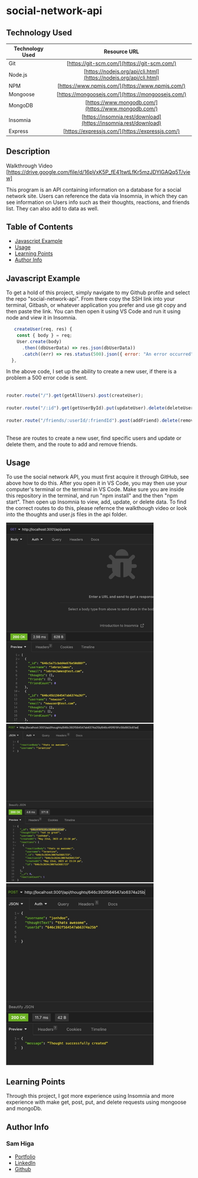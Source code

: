 # social-network-api

## Technology Used 

| Technology Used         | Resource URL           | 
| ------------- |:-------------:| 
| Git | [https://git-scm.com/](https://git-scm.com/)     | 
| Node.js | [https://nodejs.org/api/cli.html](https://nodejs.org/api/cli.html)   |
| NPM | [https://www.npmjs.com/](https://www.npmjs.com/)   |
| Mongoose | [https://mongoosejs.com/](https://mongoosejs.com/)   |
| MongoDB | [https://www.mongodb.com/](https://www.mongodb.com/)   |
| Insomnia | [https://insomnia.rest/download](https://insomnia.rest/download)   |
| Express | [https://expressjs.com/](https://expressjs.com/)   |


## Description 

 Walkthrough Video [https://drive.google.com/file/d/16pVxK5P_fE41twtLfKr5mzJDYlGAQq5T/view]

This program is an API containing information on a database for a social network site. Users can reference the data via Insomnia, in which they can see information on Users info such as their thoughts, reactions, and friends list. They can also add to data as well.




## Table of Contents 

* [Javascript Example](#javascript-example)
* [Usage](#usage)
* [Learning Points](#learning-points)
* [Author Info](#author-info)



## Javascript Example

To get a hold of this project, simply navigate to my Github profile and select the repo "social-network-api". From there copy the SSH link into your terminal, Gitbash, or whatever application you prefer and use git copy and then paste the link. You can then open it using VS Code and run it using node and view it in Insomnia.


```javascript
   createUser(req, res) {
    const { body } = req;
    User.create(body)
      .then((dbUserData) => res.json(dbUserData))
      .catch((err) => res.status(500).json({ error: "An error occurred" }));
  },

```

In the above code, I set up the ability to create a new user, if there is a problem a 500 error code is sent.

```javascript

router.route("/").get(getAllUsers).post(createUser);

router.route("/:id").get(getUserById).put(updateUser).delete(deleteUser);

router.route("/friends/:userId/:friendId").post(addFriend).delete(removeFriend);
  
```

These are routes to create a new user, find specific users and update or delete them, and the route to add and remove friends.


## Usage 
To use the social network API, you must first acquire it through GitHub, see above how to do this. After you open it in VS Code, you may then use your computer's terminal or the terminal in VS Code. Make sure you are inside this repository in the terminal, and run "npm install" and the then "npm start". Then open up Insomnia to view, add, update, or delete data. To find the correct routes to do this, please refernce the walkthough video or look into the thoughts and user.js files in the api folder.


<img src="./assets/img1.jpeg" width=400></br>
<img src="./assets/img2.jpeg" width=400>
<img src="./assets/img3.jpeg" width=400></br>


## Learning Points 


Through this project, I got more experience using Insomnia and more experience with make get, post, put, and delete requests using mongoose and mongoDb. 

## Author Info


### Sam Higa 


* [Portfolio](https://samhiga.github.io/my-portfolio/)
* [LinkedIn](https://www.linkedin.com/in/sam-higa-b887b9209/)
* [Github](https://github.com/samhiga)